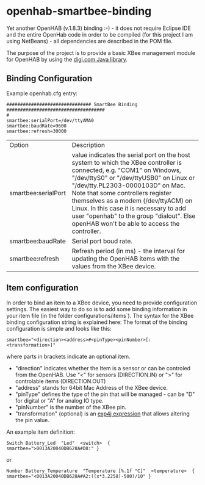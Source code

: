 # openhab-smartbee-binding

Yet another OpenHAB (v.1.8.3) binding :-) - it does not require Eclipse IDE and the entire OpenHab code in order to be compiled (for this project I am using NetBeans) - all dependencies are described in the POM file.

The purpose of the project is to provide a basic XBee management module for OpenHAB by using the [digi.com Java library](http://docs.digi.com/display/XBJLIB/XBee+Java+Library).

## Binding Configuration

Example openhab.cfg entry:

    ############################### SmartBee Binding ####################################
    #
    smartbee:serialPort=/dev/ttyAMA0
    smartbee:baudRate=9600
    smartbee:refresh=30000
    
    
<table>
<tr><td>Option</td><td>Description</td></tr>
<tr><td>smartbee:serialPort</td><td>value indicates the serial port on the host system to which the XBee controller is connected, e.g. "COM1" on Windows, "/dev/ttyS0" or "/dev/ttyUSB0" on Linux or "/dev/tty.PL2303-0000103D" on Mac.<br>
Note that some controllers register themselves as a modem (/dev/ttyACM) on Linux. In this case it is necessary to add user "openhab" to the group "dialout". Else openHAB won't be able to access the controller.
</td></tr>
<tr><td>smartbee:baudRate</td><td>Serial port boud rate.</td></tr>
<tr><td>smartbee:refresh</td><td>Refresh period (in ms) - the interval for updating the OpenHAB items with the values from the XBee device.</td></tr>
</table> 


## Item configuration

In order to bind an item to a XBee device, you need to provide configuration settings. The easiest way to do so is to add some binding information in your item file (in the folder configurations/items`). The syntax for the XBee binding configuration string is explained here:
The format of the binding configuration is simple and looks like this:

    smartbee="<direction><address>#<pinType><pinNumber>[:<transformation>]"

where parts in brackets indicate an optional item.

 - "direction" indicates whether the Item is a sensor or can be controled from the OpenHAB. Use "<" for sensors (DIRECTION.IN) or ">" for controlable items (DIRECTION.OUT)
 - "address" stands for 64bit Mac Address of the XBee device.
 - "pinType" defines the type of the pin that will be managed - can be "D" for digital or "A" for analog IO type.
 - "pinNumber" is the number of the XBee pin.
 - "transformation" (optional) is an [exp4j expression](http://www.objecthunter.net/exp4j/) that allows altering the pin value.
 
An example item definition:

    Switch Battery_Led  "Led"  <switch>  { smartbee=">0013A20040DB628A#D8:" }
    
or
    
    Number Battery_Temperature  "Temperature [%.1f °C]"  <temperature>  { smartbee="<0013A20040DB628A#A2:((x*3.2258)-500)/10" }
    

